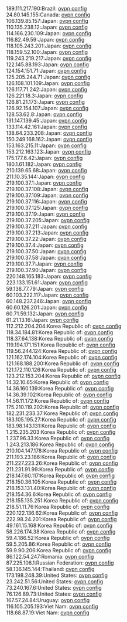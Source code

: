 189.111.217.190:Brazil: [ovpn config](vpn/189_111_217_190.ovpn)  
24.80.145.155:Canada: [ovpn config](vpn/24_80_145_155.ovpn)  
106.139.85.157:Japan: [ovpn config](vpn/106_139_85_157.ovpn)  
110.135.238.12:Japan: [ovpn config](vpn/110_135_238_12.ovpn)  
114.166.230.109:Japan: [ovpn config](vpn/114_166_230_109.ovpn)  
116.82.49.59:Japan: [ovpn config](vpn/116_82_49_59.ovpn)  
118.105.243.201:Japan: [ovpn config](vpn/118_105_243_201.ovpn)  
118.159.52.100:Japan: [ovpn config](vpn/118_159_52_100.ovpn)  
119.243.219.217:Japan: [ovpn config](vpn/119_243_219_217.ovpn)  
122.145.88.193:Japan: [ovpn config](vpn/122_145_88_193.ovpn)  
124.154.151.71:Japan: [ovpn config](vpn/124_154_151_71.ovpn)  
125.205.244.71:Japan: [ovpn config](vpn/125_205_244_71.ovpn)  
126.108.101.109:Japan: [ovpn config](vpn/126_108_101_109.ovpn)  
126.117.71.242:Japan: [ovpn config](vpn/126_117_71_242.ovpn)  
126.221.18.3:Japan: [ovpn config](vpn/126_221_18_3.ovpn)  
126.81.21.173:Japan: [ovpn config](vpn/126_81_21_173.ovpn)  
126.92.154.107:Japan: [ovpn config](vpn/126_92_154_107.ovpn)  
128.53.62.8:Japan: [ovpn config](vpn/128_53_62_8.ovpn)  
131.147.139.45:Japan: [ovpn config](vpn/131_147_139_45.ovpn)  
133.114.42.161:Japan: [ovpn config](vpn/133_114_42_161.ovpn)  
138.64.233.208:Japan: [ovpn config](vpn/138_64_233_208.ovpn)  
150.249.168.162:Japan: [ovpn config](vpn/150_249_168_162.ovpn)  
153.163.215.11:Japan: [ovpn config](vpn/153_163_215_11.ovpn)  
153.212.163.123:Japan: [ovpn config](vpn/153_212_163_123.ovpn)  
175.177.6.42:Japan: [ovpn config](vpn/175_177_6_42.ovpn)  
180.1.61.182:Japan: [ovpn config](vpn/180_1_61_182.ovpn)  
210.139.65.68:Japan: [ovpn config](vpn/210_139_65_68.ovpn)  
211.10.35.144:Japan: [ovpn config](vpn/211_10_35_144.ovpn)  
219.100.37.1:Japan: [ovpn config](vpn/219_100_37_1.ovpn)  
219.100.37.108:Japan: [ovpn config](vpn/219_100_37_108.ovpn)  
219.100.37.109:Japan: [ovpn config](vpn/219_100_37_109.ovpn)  
219.100.37.116:Japan: [ovpn config](vpn/219_100_37_116.ovpn)  
219.100.37.125:Japan: [ovpn config](vpn/219_100_37_125.ovpn)  
219.100.37.19:Japan: [ovpn config](vpn/219_100_37_19.ovpn)  
219.100.37.205:Japan: [ovpn config](vpn/219_100_37_205.ovpn)  
219.100.37.211:Japan: [ovpn config](vpn/219_100_37_211.ovpn)  
219.100.37.213:Japan: [ovpn config](vpn/219_100_37_213.ovpn)  
219.100.37.22:Japan: [ovpn config](vpn/219_100_37_22.ovpn)  
219.100.37.4:Japan: [ovpn config](vpn/219_100_37_4.ovpn)  
219.100.37.50:Japan: [ovpn config](vpn/219_100_37_50.ovpn)  
219.100.37.58:Japan: [ovpn config](vpn/219_100_37_58.ovpn)  
219.100.37.7:Japan: [ovpn config](vpn/219_100_37_7.ovpn)  
219.100.37.90:Japan: [ovpn config](vpn/219_100_37_90.ovpn)  
220.148.165.183:Japan: [ovpn config](vpn/220_148_165_183.ovpn)  
223.133.151.61:Japan: [ovpn config](vpn/223_133_151_61.ovpn)  
59.138.77.79:Japan: [ovpn config](vpn/59_138_77_79.ovpn)  
60.103.222.117:Japan: [ovpn config](vpn/60_103_222_117.ovpn)  
60.148.237.246:Japan: [ovpn config](vpn/60_148_237_246.ovpn)  
60.60.126.201:Japan: [ovpn config](vpn/60_60_126_201.ovpn)  
60.71.59.132:Japan: [ovpn config](vpn/60_71_59_132.ovpn)  
61.21.13.16:Japan: [ovpn config](vpn/61_21_13_16.ovpn)  
112.212.204.204:Korea Republic of: [ovpn config](vpn/112_212_204_204.ovpn)  
118.34.184.81:Korea Republic of: [ovpn config](vpn/118_34_184_81.ovpn)  
118.37.64.138:Korea Republic of: [ovpn config](vpn/118_37_64_138.ovpn)  
119.194.171.151:Korea Republic of: [ovpn config](vpn/119_194_171_151.ovpn)  
119.56.244.124:Korea Republic of: [ovpn config](vpn/119_56_244_124.ovpn)  
121.162.174.104:Korea Republic of: [ovpn config](vpn/121_162_174_104.ovpn)  
121.168.188.200:Korea Republic of: [ovpn config](vpn/121_168_188_200.ovpn)  
121.172.110.126:Korea Republic of: [ovpn config](vpn/121_172_110_126.ovpn)  
123.212.153.204:Korea Republic of: [ovpn config](vpn/123_212_153_204.ovpn)  
14.32.10.65:Korea Republic of: [ovpn config](vpn/14_32_10_65.ovpn)  
14.36.160.139:Korea Republic of: [ovpn config](vpn/14_36_160_139.ovpn)  
14.36.39.102:Korea Republic of: [ovpn config](vpn/14_36_39_102.ovpn)  
14.56.11.172:Korea Republic of: [ovpn config](vpn/14_56_11_172.ovpn)  
175.210.119.202:Korea Republic of: [ovpn config](vpn/175_210_119_202.ovpn)  
182.231.233.37:Korea Republic of: [ovpn config](vpn/182_231_233_37.ovpn)  
183.105.195.27:Korea Republic of: [ovpn config](vpn/183_105_195_27.ovpn)  
183.98.143.131:Korea Republic of: [ovpn config](vpn/183_98_143_131.ovpn)  
1.215.235.203:Korea Republic of: [ovpn config](vpn/1_215_235_203.ovpn)  
1.237.96.33:Korea Republic of: [ovpn config](vpn/1_237_96_33.ovpn)  
1.243.213.186:Korea Republic of: [ovpn config](vpn/1_243_213_186.ovpn)  
210.104.147.178:Korea Republic of: [ovpn config](vpn/210_104_147_178.ovpn)  
211.193.23.186:Korea Republic of: [ovpn config](vpn/211_193_23_186.ovpn)  
211.227.223.26:Korea Republic of: [ovpn config](vpn/211_227_223_26.ovpn)  
211.231.91.99:Korea Republic of: [ovpn config](vpn/211_231_91_99.ovpn)  
218.147.60.117:Korea Republic of: [ovpn config](vpn/218_147_60_117.ovpn)  
218.150.36.105:Korea Republic of: [ovpn config](vpn/218_150_36_105.ovpn)  
218.153.131.40:Korea Republic of: [ovpn config](vpn/218_153_131_40.ovpn)  
218.154.36.6:Korea Republic of: [ovpn config](vpn/218_154_36_6.ovpn)  
218.155.135.251:Korea Republic of: [ovpn config](vpn/218_155_135_251.ovpn)  
218.51.11.76:Korea Republic of: [ovpn config](vpn/218_51_11_76.ovpn)  
220.122.136.62:Korea Republic of: [ovpn config](vpn/220_122_136_62.ovpn)  
222.98.24.201:Korea Republic of: [ovpn config](vpn/222_98_24_201.ovpn)  
49.161.15.168:Korea Republic of: [ovpn config](vpn/49_161_15_168.ovpn)  
58.226.174.38:Korea Republic of: [ovpn config](vpn/58_226_174_38.ovpn)  
59.4.186.52:Korea Republic of: [ovpn config](vpn/59_4_186_52.ovpn)  
59.5.205.86:Korea Republic of: [ovpn config](vpn/59_5_205_86.ovpn)  
59.9.90.206:Korea Republic of: [ovpn config](vpn/59_9_90_206.ovpn)  
86.122.54.247:Romania: [ovpn config](vpn/86_122_54_247.ovpn)  
87.225.106.1:Russian Federation: [ovpn config](vpn/87_225_106_1.ovpn)  
58.136.145.144:Thailand: [ovpn config](vpn/58_136_145_144.ovpn)  
173.198.248.39:United States: [ovpn config](vpn/173_198_248_39.ovpn)  
23.242.51.56:United States: [ovpn config](vpn/23_242_51_56.ovpn)  
73.240.167.6:United States: [ovpn config](vpn/73_240_167_6.ovpn)  
76.126.89.73:United States: [ovpn config](vpn/76_126_89_73.ovpn)  
167.57.24.84:Uruguay: [ovpn config](vpn/167_57_24_84.ovpn)  
116.105.205.193:Viet Nam: [ovpn config](vpn/116_105_205_193.ovpn)  
118.68.87.19:Viet Nam: [ovpn config](vpn/118_68_87_19.ovpn)  

